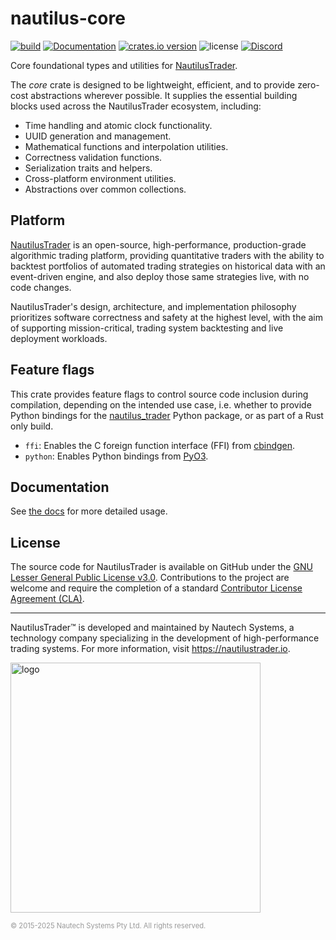 # nautilus-core

[![build](https://github.com/nautechsystems/nautilus_trader/actions/workflows/build.yml/badge.svg?branch=master)](https://github.com/nautechsystems/nautilus_trader/actions/workflows/build.yml)
[![Documentation](https://img.shields.io/docsrs/nautilus-core)](https://docs.rs/nautilus-core/latest/nautilus-core/)
[![crates.io version](https://img.shields.io/crates/v/nautilus-core.svg)](https://crates.io/crates/nautilus-core)
![license](https://img.shields.io/github/license/nautechsystems/nautilus_trader?color=blue)
[![Discord](https://img.shields.io/badge/Discord-%235865F2.svg?logo=discord&logoColor=white)](https://discord.gg/NautilusTrader)

Core foundational types and utilities for [NautilusTrader](http://nautilustrader.io).

The *core* crate is designed to be lightweight, efficient, and to provide zero-cost abstractions
wherever possible. It supplies the essential building blocks used across the NautilusTrader
ecosystem, including:

- Time handling and atomic clock functionality.
- UUID generation and management.
- Mathematical functions and interpolation utilities.
- Correctness validation functions.
- Serialization traits and helpers.
- Cross-platform environment utilities.
- Abstractions over common collections.

## Platform

[NautilusTrader](http://nautilustrader.io) is an open-source, high-performance, production-grade
algorithmic trading platform, providing quantitative traders with the ability to backtest
portfolios of automated trading strategies on historical data with an event-driven engine,
and also deploy those same strategies live, with no code changes.

NautilusTrader's design, architecture, and implementation philosophy prioritizes software correctness and safety at the
highest level, with the aim of supporting mission-critical, trading system backtesting and live deployment workloads.

## Feature flags

This crate provides feature flags to control source code inclusion during compilation,
depending on the intended use case, i.e. whether to provide Python bindings
for the [nautilus_trader](https://pypi.org/project/nautilus_trader) Python package,
or as part of a Rust only build.

- `ffi`: Enables the C foreign function interface (FFI) from [cbindgen](https://github.com/mozilla/cbindgen).
- `python`: Enables Python bindings from [PyO3](https://pyo3.rs).

## Documentation

See [the docs](https://docs.rs/nautilus-core) for more detailed usage.

## License

The source code for NautilusTrader is available on GitHub under the [GNU Lesser General Public License v3.0](https://www.gnu.org/licenses/lgpl-3.0.en.html).
Contributions to the project are welcome and require the completion of a standard [Contributor License Agreement (CLA)](https://github.com/nautechsystems/nautilus_trader/blob/develop/CLA.md).

---

NautilusTrader™ is developed and maintained by Nautech Systems, a technology
company specializing in the development of high-performance trading systems.
For more information, visit <https://nautilustrader.io>.

<img src="https://nautilustrader.io/nautilus-logo-white.png" alt="logo" width="400" height="auto"/>

<span style="font-size: 0.8em; color: #999;">© 2015-2025 Nautech Systems Pty Ltd. All rights reserved.</span>
